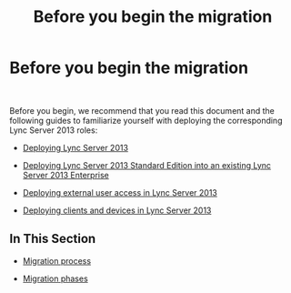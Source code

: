 ﻿---
title: Before you begin the migration
TOCTitle: Before you begin the migration
ms:assetid: 035e38f7-eb75-4e2f-9f3a-c9f942b0a55b
ms:mtpsurl: https://technet.microsoft.com/en-us/library/JJ204634(v=OCS.15)
ms:contentKeyID: 48183259
ms.date: 07/23/2014
mtps_version: v=OCS.15
---

# Before you begin the migration

 


Before you begin, we recommend that you read this document and the following guides to familiarize yourself with deploying the corresponding Lync Server 2013 roles:

  - [Deploying Lync Server 2013](lync-server-2013-deploying-lync-server.md)

  - [Deploying Lync Server 2013 Standard Edition into an existing Lync Server 2013 Enterprise](lync-server-2013-deploying-lync-server-2013-standard-edition-into-an-existing-lync-server-2013-enterprise.md)

  - [Deploying external user access in Lync Server 2013](lync-server-2013-deploying-external-user-access.md)

  - [Deploying clients and devices in Lync Server 2013](lync-server-2013-deploying-clients-and-devices.md)

## In This Section

  - [Migration process](migration-process.md)

  - [Migration phases](migration-phases.md)

